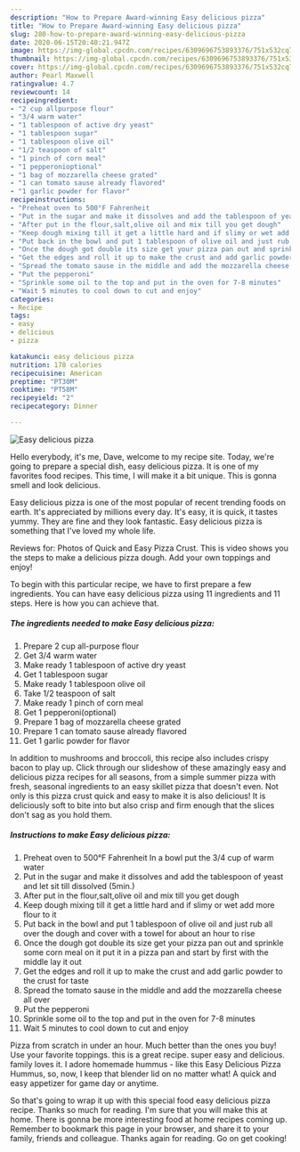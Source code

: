 ```yaml
---
description: "How to Prepare Award-winning Easy delicious pizza"
title: "How to Prepare Award-winning Easy delicious pizza"
slug: 280-how-to-prepare-award-winning-easy-delicious-pizza
date: 2020-06-15T20:40:21.947Z
image: https://img-global.cpcdn.com/recipes/6309696753893376/751x532cq70/easy-delicious-pizza-recipe-main-photo.jpg
thumbnail: https://img-global.cpcdn.com/recipes/6309696753893376/751x532cq70/easy-delicious-pizza-recipe-main-photo.jpg
cover: https://img-global.cpcdn.com/recipes/6309696753893376/751x532cq70/easy-delicious-pizza-recipe-main-photo.jpg
author: Pearl Maxwell
ratingvalue: 4.7
reviewcount: 14
recipeingredient:
- "2 cup allpurpose flour"
- "3/4 warm water"
- "1 tablespoon of active dry yeast"
- "1 tablespoon sugar"
- "1 tablespoon olive oil"
- "1/2 teaspoon of salt"
- "1 pinch of corn meal"
- "1 pepperonioptional"
- "1 bag of mozzarella cheese grated"
- "1 can tomato sause already flavored"
- "1 garlic powder for flavor"
recipeinstructions:
- "Preheat oven to 500°F Fahrenheit                                    In a bowl put the 3/4 cup of warm water"
- "Put in the sugar and make it dissolves and add the tablespoon of yeast and let sit till dissolved  (5min.)"
- "After put in the flour,salt,olive oil and mix till you get dough"
- "Keep dough mixing till it get a little hard and if slimy or wet add more flour to it"
- "Put back in the bowl and put 1 tablespoon of olive oil and just rub all over the dough and cover with a towel for about an hour to rise"
- "Once the dough got double its size get your pizza pan out and sprinkle some corn meal on it put it in a pizza pan and start by first with the middle lay it out"
- "Get the edges and roll it up to make the crust and add garlic powder to the crust for taste"
- "Spread the tomato sause in the middle and add the mozzarella cheese all over"
- "Put the pepperoni"
- "Sprinkle some oil to the top and put in the oven for 7-8 minutes"
- "Wait 5 minutes to cool down to cut and enjoy"
categories:
- Recipe
tags:
- easy
- delicious
- pizza

katakunci: easy delicious pizza 
nutrition: 178 calories
recipecuisine: American
preptime: "PT30M"
cooktime: "PT58M"
recipeyield: "2"
recipecategory: Dinner

---
```



![Easy delicious pizza](https://img-global.cpcdn.com/recipes/6309696753893376/751x532cq70/easy-delicious-pizza-recipe-main-photo.jpg)

Hello everybody, it's me, Dave, welcome to my recipe site. Today, we're going to prepare a special dish, easy delicious pizza. It is one of my favorites food recipes. This time, I will make it a bit unique. This is gonna smell and look delicious.

Easy delicious pizza is one of the most popular of recent trending foods on earth. It's appreciated by millions every day. It's easy, it is quick, it tastes yummy. They are fine and they look fantastic. Easy delicious pizza is something that I've loved my whole life.

Reviews for: Photos of Quick and Easy Pizza Crust. This is video shows you the steps to make a delicious pizza dough. Add your own toppings and enjoy!


To begin with this particular recipe, we have to first prepare a few ingredients. You can have easy delicious pizza using 11 ingredients and 11 steps. Here is how you can achieve that.

<!--inarticleads1-->

##### The ingredients needed to make Easy delicious pizza:

1. Prepare 2 cup all-purpose flour
1. Get 3/4 warm water
1. Make ready 1 tablespoon of active dry yeast
1. Get 1 tablespoon sugar
1. Make ready 1 tablespoon olive oil
1. Take 1/2 teaspoon of salt
1. Make ready 1 pinch of corn meal
1. Get 1 pepperoni(optional)
1. Prepare 1 bag of mozzarella cheese grated
1. Prepare 1 can tomato sause already flavored
1. Get 1 garlic powder for flavor


In addition to mushrooms and broccoli, this recipe also includes crispy bacon to play up. Click through our slideshow of these amazingly easy and delicious pizza recipes for all seasons, from a simple summer pizza with fresh, seasonal ingredients to an easy skillet pizza that doesn&#39;t even. Not only is this pizza crust quick and easy to make it is also delicious! It is deliciously soft to bite into but also crisp and firm enough that the slices don&#39;t sag as you hold them. 

<!--inarticleads2-->

##### Instructions to make Easy delicious pizza:

1. Preheat oven to 500°F Fahrenheit                                    In a bowl put the 3/4 cup of warm water
1. Put in the sugar and make it dissolves and add the tablespoon of yeast and let sit till dissolved  (5min.)
1. After put in the flour,salt,olive oil and mix till you get dough
1. Keep dough mixing till it get a little hard and if slimy or wet add more flour to it
1. Put back in the bowl and put 1 tablespoon of olive oil and just rub all over the dough and cover with a towel for about an hour to rise
1. Once the dough got double its size get your pizza pan out and sprinkle some corn meal on it put it in a pizza pan and start by first with the middle lay it out
1. Get the edges and roll it up to make the crust and add garlic powder to the crust for taste
1. Spread the tomato sause in the middle and add the mozzarella cheese all over
1. Put the pepperoni
1. Sprinkle some oil to the top and put in the oven for 7-8 minutes
1. Wait 5 minutes to cool down to cut and enjoy


Pizza from scratch in under an hour. Much better than the ones you buy! Use your favorite toppings. this is a great recipe. super easy and delicious. family loves it. I adore homemade hummus - like this Easy Delicious Pizza Hummus, so, now, I keep that blender lid on no matter what! A quick and easy appetizer for game day or anytime. 

So that's going to wrap it up with this special food easy delicious pizza recipe. Thanks so much for reading. I'm sure that you will make this at home. There is gonna be more interesting food at home recipes coming up. Remember to bookmark this page in your browser, and share it to your family, friends and colleague. Thanks again for reading. Go on get cooking!
